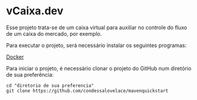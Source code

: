 # vCaixa.dev

Esse projeto trata-se de um caixa virtual para auxiliar no controle do fluxo de um caixa do mercado, por exemplo. 

Para executar o projeto, será necessário instalar os seguintes programas:

[Docker](https://docs.docker.com/docker-for-windows/install/)


Para iniciar o projeto, é necessário clonar o projeto do GitHub num diretório de sua preferência:

```shell
cd "diretorio de sua preferencia"
git clone https://github.com/condessalovelace/mavenquickstart
```
